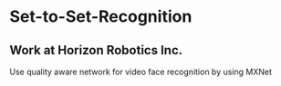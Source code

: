 # Set-to-Set-Recognition
##   Work at Horizon Robotics Inc.
Use quality aware network for video face recognition by using MXNet
